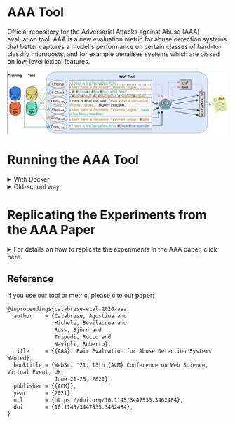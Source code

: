 # AAA Tool

Official repository for the Adversarial Attacks against Abuse (AAA) evaluation tool. AAA is a new evaluation metric for abuse detection systems that better captures a model's performance on certain classes of hard-to-classify microposts, and for example penalises systems which are biased on low-level lexical features.

![](AAA-tool.png)

# Running the AAA Tool

<details><summary>With Docker</summary>

## Setup
Within the `Adversifier` directory run the following command:
```
docker build -t aaa .
```

## How to evaluate your model on a dataset
The AAA tool works in two steps:
1. Generating the AAA data files starting from your training and test sets
2. Reading your answer files and computing the AAA score and sub-scores.

### Generating the AAA Data Files
The AAA data files are generated starting from your training and test sets. Both files are expected to be tab-separated files with format:
```
post_text	label
```

Labels need to be binary, with 1 corresponding to the abusive class, and 0 to the non-abusive class, e.g.:

```
This is an abusive message	1
This is a non-abusive message	0
```

To generate the AAA data files, run the following command:
```
docker run --mount type=bind,source=$AAA_FILE_DIR,target=/aaa/input aaa python3 gen.py --dataset_name $DATASET_NAME --train $TRAINING_SET --test $TEST_SET
```
where ```$AAA_FILE_DIR``` is the absolute path to the directory containing your datasets (for example, `"$(pwd)"/mydata`), ```$TRAINING_SET``` and ```$TEST_SET``` are the filenames of the training and test data files (to be placed inside $AAA_FILE_DIR), and ```$DATASET_NAME``` is a string identifier for the dataset.

The tool will create the ```${AAA_FILE_DIR}/aaa_files``` directory containing the following tab-separated files:
```
corr_a_to_a.tsv
corr_n_to_n.tsv
f1_o.tsv
flip_n_to_a.tsv
hashtag_check.tsv
quoting_a_to_n.tsv
```
All files will have the same format as your input datasets:
```
post_text	label
```

### Evaluating the Answer Files
In order to evaluate your model with the AAA tool, create a ```ANSWER_FILE_DIR``` directory containing the following tab-separated files:
```
corr_a_to_a.tsv
corr_n_to_n.tsv
f1_o.tsv
flip_n_to_a.tsv
hashtag_check.tsv
quoting_a_to_n.tsv
```
All files are expected to follow the following format:
```
post_text	label	your_model_prediction
```

To evaluate the answer files, run the following commands:
```
docker run -v $ANSWER_FILE_DIR:/aaa/output/answer_files aaa python3 eval.py --dataset_name $DATASET_NAME
docker run --mount type=bind,source=$AAA_FILE_DIR,target=/aaa/output/answer_files aaa python3 eval.py --dataset_name $DATASET_NAME
```

where ```$ANSWER_FILE_DIR``` is the absolute path to the directory containing your answer files (for example, `"$(pwd)"/mydata/aaa_files`), while ```$DATASET_NAME``` is a string identifier for the dataset. Scores are stored in the ```$ANSWER_FILE_DIR/results.tsv``` file.

</details>

<details><summary>Old-school way</summary>

## Setup
Within the `Adversifier` directory run the following command:
```
./setup.sh
```
All the files' paths (e.g., data files) are specified within the `info/info.py` file. Customise this file to meet your needs.

## How to evaluate your model on a dataset
To run the AAA tool on your model with a generic dataset, you can choose among two different strategies:
* [two-step pipeline](#two-step-pipeline "Goto two-step-pipeline"): first query the tool to generate the AAA files starting from your data files, and then make a new query to evaluate your answer files.
* [one-step pipeline](#one-step-pipeline "Goto one-step-pipeline"): one single query to generate the new instances and evaluate your model. Besides your training and test sets, it requires you to provide your model's predictor.


### Two-Step Pipeline
You'll need to provide:
* the training and test sets, as tab-separated files in the format:
```
post_text	label
```

Labels need to be binary, with 1 corresponding to the abusive class, and 0 to the non-abusive class, e.g.:

```
This is an abusive message	1
This is a non-abusive message	0
```
Labels are assumed to be binary, with 1 corresponding to the abusive class, and 0 to the non-abusive class.

#### Step 1
To generate the AAA data files, create a directory named ```input``` within the `Adversifier` directory, and copy there your training and test sets. Then run the following command:
```
python3 gen.py --dataset_name $DATASET_NAME --train $TRAINING_SET --test $TEST_SET
```
where ```$TRAINING_SET``` and ```$TEST_SET``` are the name of the training and test data files, and ```$DATASET_NAME``` is a string identifier for the dataset.

The tool will create the ```input/aaa_files``` directory containing the following tab-separated files:
```
corr_a_to_a.tsv
corr_n_to_n.tsv
f1_o.tsv
flip_n_to_a.tsv
hashtag_check.tsv
quoting_a_to_n.tsv
```
All files have the following format:
```
post_text	label
```

#### Step 2
In order to evaluate your model with the AAA tool, create a directory named ```output/answer_files``` containing the following tab-separated files:
```
corr_a_to_a.tsv
corr_n_to_n.tsv
f1_o.tsv
flip_n_to_a.tsv
hashtag_check.tsv
quoting_a_to_n.tsv
```
All files are expected to follow the following format:
```
post_text	label	your_model_prediction
```

To evaluate the answer files, run the following command:
```
python3 eval.py --dataset_name $DATASET_NAME
```
where ```$DATASET_NAME``` is a string identifier for the dataset. Scores are stored in the ```output/answer_files/results.tsv``` file.


### One-Step Pipeline
You'll need to provide:
* the training and test sets, in the format specified [here](#data-format "Goto data-format").
* your model's predictor: a function that takes as input a list of arguments, the 1<sup>st</sup> one being a list of *NON-pre-processed* posts, and returns a list of binary predictions.

Here is an example:
```
from AAAdversifier import AAAdversifier


adversifier = AAAdversifier()
train_data, test_data = load_your_data()
adversifier.aaa('your_model_name', your_model.predictor, train_data, test_data)
```
Check `main.py` for usage examples. Scores are stored in the ```output/answer_files/results.tsv``` file.


#### Data Format
For the AAA tool to run, you'll need to provide both a training and test set. Both sets should be in the form:
```
data_split = [list of posts, list of labels, list of any extra information your model might use]
```
Therefore,  the i<sup>th</sup> element of each list will contain information regarding the i<sup>th</sup> instance in the split.
Labels are assumed to be binary, with 1 corresponding to the abusive class, and 0 to the non-abusive class.

</details>

# Replicating the Experiments from the AAA Paper

<details><summary>For details on how to replicate the experiments in the AAA paper, click here.</summary>
<p>

## Setup
Within the `Adversifier` directory run the following command:
```
./setup.sh
```
If willing to replicate our results with the BERT<sub>MOZ</sub> or BERT<sub>KEN</sub> models, you'll need to install the [transformers](https://huggingface.co/transformers/) library:
```
pip3 install transformers
```
All the files' paths (e.g., data files, models' checkpoints) are specified within the `info/info.py` file. Customise this file to meet your needs.


## Computing the AAA score for the supported models
To replicate the experiments reported in the AAA paper, download the data files and models' checkpoints as described below, and run the following command:
```
python3 main.py
```

## Datasets
For the AAA tool to run, you'll need to provide both a training and test set. Both sets should be in the form:
```
data_split = [list of posts, list of labels, list of any extra information your model might use]
```
Therefore,  the i<sup>th</sup> element of each list will contain information regarding the i<sup>th</sup> instance in the split.
Labels are assumed to be binary, with 1 corresponding to the abusive class, and 0 to the non-abusive class.

### Waseem et al., 2018 ###
To run the AAA tool on the [Waseem et al., 2018](https://link.springer.com/chapter/10.1007/978-3-319-78583-7_3)'s dataset, download the tweets through the Twitter API and put them in `DATA/waseem_data.tsv`. The tab-separated file should have the following header (and format):
```
tweet_id	tweet_text	label
```
You can then call the `utils.get_waseem_data` function, that returns a dictionary with keys {'train', 'test'} and the corresponding data_split as argument.<br/>
Splits are created using stratified sampling to split tweets from each class into training (80%), validation (10%) and test (10%) sets. The corresponding ids can be found in the `waseem_train_ids.csv`,`waseem_val_ids.csv` and `waseem_test_ids.csv` files within the `DATA` directory.<br/>
Note that the `utils.get_waseem_data` function maps the "sexism", "racism" and "both" labels into the abusive class, and the "neither" label into the non abusive class.

### Davidson et al., 2017 ###
To run the AAA tool on the [Davidson et al., 2017](https://ojs.aaai.org/index.php/ICWSM/article/view/14955)'s dataset, download the [`davidson_data.csv`](https://raw.githubusercontent.com/t-davidson/hate-speech-and-offensive-language/master/data/labeled_data.csv) file and add it to the `DATA` directory. You can then call the `utils.get_davidson_data` function, that returns a dictionary with keys {'train', 'test'} and the corresponding data_split as argument.<br/>
Splits are created using stratified sampling to split 0.8, 0.1, and 0.1 portions of tweets from each class into training, validation and test sets. The corresponding ids can be found in the `davidson_train_ids.csv`, `davidson_val_ids.csv` and `davidson_test_ids.csv` files within the `DATA` directory.<br/>
Note that the `utils.get_davidson_data` function maps the "hate speech" and "offensive" labels into the abusive class, and the "neither" label into the non abusive class.

## Supported Models
We provide code and checkpoints for the SVM, BERT<sub>MOZ</sub> and BERT<sub>KEN</sub> models trained on the Waseem et al., 2018 and Davidson et al., 2017 datasets.

### Waseem et al., 2018 ###
To replicate our experiments on the Waseem et al., 2018's dataset you'll need to download the following checkpoints. **You can download all the checkpoints from [here](https://drive.google.com/file/d/1N6J67yGOVKZTphVPteWGIS_vDqDQq_g_/view?usp=sharing)** (3.01 GB), or run the following command:
```
from utils import download_checkpoints
download_checkpoints('waseem-18')
```
Alternatively, you can download the checkpoints of interest from the following list. Add all the files to the `models` directory, or modify the `info/info.py` file accordingly.

#### SVM ####
The weights of our SVM model can be downloaded at:
* [sexism_model.pkl](https://drive.google.com/file/d/19uVCQm0o5IHOI3jlJ8EM8Bw1dAI1Fy91/view?usp=sharing)
* [sexism_vectorizer.pkl](https://drive.google.com/file/d/1LV5_KL-neQkm3sKGwjd3pIzPLk_yiP8h/view?usp=sharing)
* [racism_model.pkl](https://drive.google.com/file/d/1vRqbuqXSUnqRK2ruL1a2WIDGVlcJh5QI/view?usp=sharing)
* [racism_vectorizer.pkl](https://drive.google.com/file/d/1FS9vyHtjOUbSeXROt33RchDL13ZQsAeE/view?usp=sharing)

#### BERT<sub>MOZ</sub> ####
The weights of our re-implementation of BERT<sub>MOZ</sub> [(Mozafari et al., 2019)](https://arxiv.org/pdf/1910.12574.pdf) can be downloaded at:
* [mozafari_waseem.pt](https://drive.google.com/file/d/1LyJAy74RzqGe2Hg-INZOjlXhEnDsTGWP/view?usp=sharing)
* [mozafari_waseem_nh.pt](https://drive.google.com/file/d/1-tbY0IOzjvbcu2utZ4RF1biAiUpXiHpU/view?usp=sharing) (variant of the BERT<sub>MOZ</sub> model that fully discards hashtag content)

#### BERT<sub>KEN</sub> ####
The weights of BERT<sub>KEN</sub> [(Kennedy et al., 2020)](https://arxiv.org/pdf/2005.02439.pdf) can be downloaded at:
* [sexism.bin](https://drive.google.com/file/d/1F0N0FZSBSkdm4EEGnH8mbB0m6FBDg4fj/view?usp=sharing)
* [racism.bin](https://drive.google.com/file/d/1TbWGI0142DpN4shmLctOlDlK0fY42-tU/view?usp=sharing)

### Davidson et al., 2017 ###
To replicate our experiments on the Davidson et al., 2017's dataset you'll need to download the following checkpoints. **You can download all the checkpoints from [here](https://drive.google.com/file/d/1O6q67BLD-q531odcu1grH2ioCY7OjDV1/view?usp=sharing)** (1.91 GB), or run the following command:
```
from utils import download_checkpoints
download_checkpoints('davidson-17')
```
Alternatively, you can download the checkpoints of interest from the following list. Add all the files to the `models` directory, or modify the `info/info.py` file accordingly.

#### SVM ####
The weights of our SVM model can be downloaded at:
* [hate_speech_model.pkl](https://drive.google.com/file/d/1MPpb-6TouSlkRJ0GkeYIwkG2R-UONZze/view?usp=sharing)
* [hate_speech_vectorizer.pkl](https://drive.google.com/file/d/1g9clFa9fENLjumFrTE7IMT849n5NmKjR/view?usp=sharing)
* [offensive_model.pkl](https://drive.google.com/file/d/15QvP5EGffUAwtkwSwfjJRrunnpwqdmNc/view?usp=sharing)
* [offensive_vectorizer.pkl](https://drive.google.com/file/d/1lqsNOTT7ZwIEgPClcrWeFN4j5WMeHbrr/view?usp=sharing)

#### BERT<sub>MOZ</sub> ####
The weights of our re-implementation of BERT<sub>MOZ</sub> (Mozafari et al., 2019) can be downloaded at:
* [mozafari_davidson.pt](https://drive.google.com/file/d/1FFspZaUiznGKpqBtaOTseqSF-ple5KOs/view?usp=sharing)

#### BERT<sub>KEN</sub> ####
The weights of BERT<sub>KEN</sub> (Kennedy et al., 2020) can be downloaded at:
* [hate_speech.bin](https://drive.google.com/file/d/17_AInLbhhx9M7I1ldFcrGOGxoNeXDAXa/view?usp=sharing)
* [offensive.bin](https://drive.google.com/file/d/1JsamtJ8Xa27tG4yG_o6ufLSwTCKDcmTu/view?usp=sharing)

</p>
</details>

## Reference
If you use our tool or metric, please cite our paper:
```
@inproceedings{calabrese-etal-2020-aaa,
  author    = {Calabrese, Agostina and
               Michele, Bevilacqua and
               Ross, Björn and
               Tripodi, Rocco and
               Navigli, Roberto},
  title     = {{AAA}: Fair Evaluation for Abuse Detection Systems Wanted},
  booktitle = {WebSci '21: 13th {ACM} Conference on Web Science, Virtual Event, UK,
               June 21-25, 2021},
  publisher = {{ACM}},
  year      = {2021},
  url       = {https://doi.org/10.1145/3447535.3462484},
  doi       = {10.1145/3447535.3462484},
}
```
